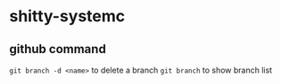 # shitty-systemc


## github command

`git branch -d <name>` to delete a branch
`git branch` to show branch list

